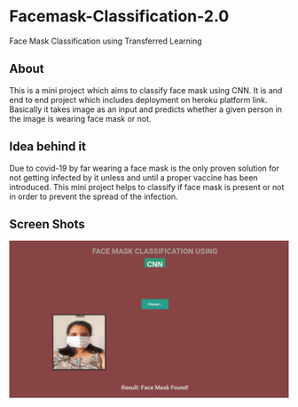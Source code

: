 # Facemask-Classification-2.0
Face Mask Classification using Transferred  Learning

## About
This is a mini project which aims to classify face mask using CNN. It is and end to end project which includes deployment on heroku platform link. Basically it takes image as an input and predicts whether a given person in the image is wearing face mask or not.

## Idea behind it
Due to covid-19 by far wearing a face mask is the only proven solution for not getting infected by it unless and until a proper vaccine has been introduced. This mini project helps to classify if face mask is present or not in order to prevent the spread of the infection.

## Screen Shots
![](ss2.png)
